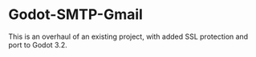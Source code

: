 # Godot-SMTP-Gmail
This is an overhaul of an existing project, with added SSL protection and port to Godot 3.2. 
